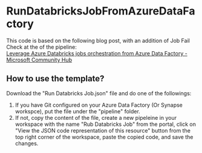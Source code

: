 # RunDatabricksJobFromAzureDataFactory

This code is based on the following blog post, with an addition of Job Fail Check at the of the pipeline:<br>
[Leverage Azure Databricks jobs orchestration from Azure Data Factory - Microsoft Community Hub](https://techcommunity.microsoft.com/t5/analytics-on-azure-blog/leverage-azure-databricks-jobs-orchestration-from-azure-data/ba-p/3123862)

## How to use the template?
Download the "Run Databricks Job.json" file and do one of the followings:
1. If you have Git configured on your Azure Data Factory (Or Synapse workspce), put the file under the "pipeline" folder.
2. If not, copy the content of the file, create a new pipeleine in your workspace with the name "Rub Databricks Job" from the portal, click on "View the JSON code representation of this resource" button from the top right corner of the workspace, paste the copied code, and save the changes.
